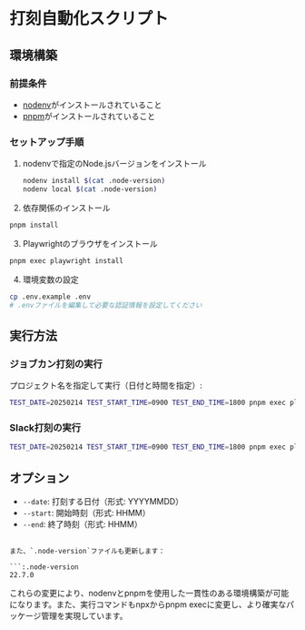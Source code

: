 # 打刻自動化スクリプト

## 環境構築

### 前提条件
- [nodenv](https://github.com/nodenv/nodenv)がインストールされていること
- [pnpm](https://pnpm.io/ja/)がインストールされていること

### セットアップ手順

1. nodenvで指定のNode.jsバージョンをインストール
   ```bash
   nodenv install $(cat .node-version)
   nodenv local $(cat .node-version)
   ```

2. 依存関係のインストール
```bash
pnpm install
```

3. Playwrightのブラウザをインストール
```bash
pnpm exec playwright install
```

4. 環境変数の設定
```bash
cp .env.example .env
# .envファイルを編集して必要な認証情報を設定してください
```

## 実行方法

### ジョブカン打刻の実行

プロジェクト名を指定して実行（日付と時間を指定）:
```bash
TEST_DATE=20250214 TEST_START_TIME=0900 TEST_END_TIME=1800 pnpm exec playwright test tests/jobcan.spec.ts --project=chromium --headed
```

### Slack打刻の実行
```bash
TEST_DATE=20250214 TEST_START_TIME=0900 TEST_END_TIME=1800 pnpm exec playwright test tests/slack.spec.ts --project=chromium --headed
```

## オプション

- `--date`: 打刻する日付（形式: YYYYMMDD）
- `--start`: 開始時刻（形式: HHMM）
- `--end`: 終了時刻（形式: HHMM）
```

また、`.node-version`ファイルも更新します：

```:.node-version
22.7.0
```

これらの変更により、nodenvとpnpmを使用した一貫性のある環境構築が可能になります。また、実行コマンドもnpxからpnpm execに変更し、より確実なパッケージ管理を実現しています。
